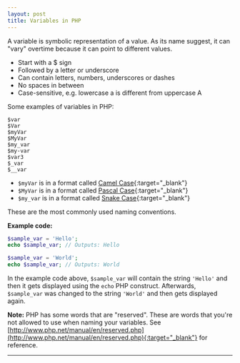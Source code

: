 ```yaml
---
layout: post
title: Variables in PHP
---
```


A variable is symbolic representation of a value. As its name suggest, it can "vary" overtime because it can point to different values.

+ Start with a $ sign
+ Followed by a letter or underscore
+ Can contain letters, numbers, underscores or dashes
+ No spaces in between
+ Case-sensitive, e.g. lowercase a is different from uppercase A

Some examples of variables in PHP:

```
$var
$Var
$myVar
$MyVar
$my_var
$my-var
$var3
$_var
$__var
```

+ `$myVar` is in a format called [Camel Case](https://en.wikipedia.org/wiki/Camel_case){:target="_blank"}
+ `$MyVar` is in a format called [Pascal Case](http://wiki.c2.com/?PascalCase){:target="_blank"}
+ `$my_var` is in a format called [Snake Case](https://en.wikipedia.org/wiki/Snake_case){:target="_blank"}

These are the most commonly used naming conventions.

**Example code:**

```php
$sample_var = 'Hello';
echo $sample_var; // Outputs: Hello

$sample_var = 'World';
echo $sample_var; // Outputs: World
```

In the example code above, `$sample_var` will contain the string `'Hello'` and then it gets displayed using the `echo` PHP construct. Afterwards, `$sample_var` was changed to the string `'World'` and then gets displayed again.

**Note:** PHP has some words that are "reserved". These are words that you're not allowed to use when naming your variables. See [http://www.php.net/manual/en/reserved.php](http://www.php.net/manual/en/reserved.php){:target="_blank"} for reference.
    
---
